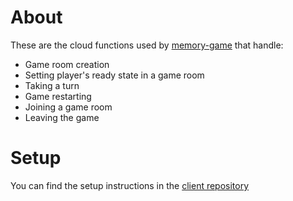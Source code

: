 # About

These are the cloud functions used by [memory-game](https://github.com/zilkupcin/memory-game) that handle: 
- Game room creation
- Setting player's ready state in a game room
- Taking a turn
- Game restarting
- Joining a game room
- Leaving the game

# Setup

You can find the setup instructions in the [client repository](https://github.com/zilkupcin/memory-game)
